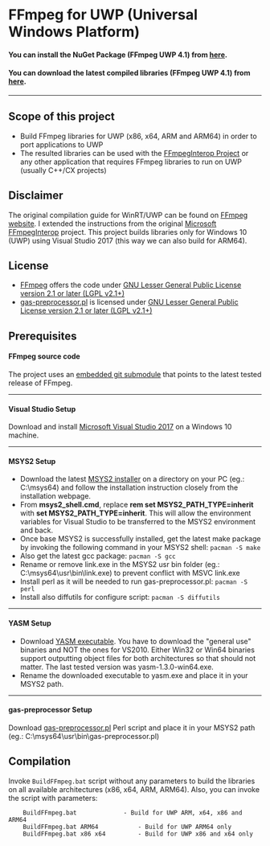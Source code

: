 # FFmpeg for UWP (Universal Windows Platform)

#### You can install the NuGet Package (FFmpeg UWP 4.1) from [here](https://www.nuget.org/packages/FFmpeg.UWP/4.1.0 "here").
#### You can download the latest compiled libraries (FFmpeg UWP 4.1) from [here](https://github.com/ionutdanila/ffmpeg.UWP/releases "here").

---
## Scope of this project
- Build FFmpeg libraries for UWP (x86, x64, ARM and ARM64) in order to port applications to UWP
- The resulted libraries can be used with the [FFmpegInterop Project](https://github.com/ionutdanila/FFmpegInterop "FFmpegInterop Project") or any other application that requires FFmpeg libraries to run on UWP (usually C++/CX projects)

## Disclaimer
The original compilation guide for WinRT/UWP can be found on [FFmpeg website](https://trac.ffmpeg.org/wiki/CompilationGuide/WinRT "ffmpeg website"). I extended the instructions from the original [Microsoft FFmpegInterop](https://github.com/Microsoft/FFmpegInterop/blob/master/README.md "Microsoft FFmpegInterop") project. This project builds libraries only for Windows 10 (UWP) using Visual Studio 2017 (this way we can also build for ARM64).

## License
- [FFmpeg](https://github.com/FFmpeg/FFmpeg "FFmpeg") offers the code under [GNU Lesser General Public License version 2.1 or later (LGPL v2.1+)](https://github.com/FFmpeg/FFmpeg/blob/master/LICENSE.md "LGPL 2.1")
- [gas-preprocessor.pl](https://github.com/ionutdanila/ffmpeg.UWP/blob/master/Dependencies/gas-preprocessor.pl "gas-preprocessor.pl") is licensed under [GNU Lesser General Public License version 2.1 or later (LGPL v2.1+)](https://github.com/ionutdanila/ffmpeg.UWP/blob/master/Dependencies/gas-preprocessor.pl)

## Prerequisites
#### FFmpeg source code
The project uses an [embedded git submodule](git://github.com/FFmpeg/FFmpeg.git "embedded git submodule") that points to the latest tested release of FFmpeg.

---
#### Visual Studio Setup
Download and install [Microsoft Visual Studio 2017](https://visualstudio.microsoft.com/thank-you-downloading-visual-studio/?sku=Community&rel=15 "Microsoft Visual Studio 2017") on a Windows 10 machine.

---
#### MSYS2 Setup
- Download the latest [MSYS2 installer](http://msys2.github.io/ "MSYS2 installer") on a directory on your PC (eg.: C:\msys64\) and follow the installation instruction closely from the installation webpage. 
- From **msys2_shell.cmd**, replace **rem set MSYS2_PATH_TYPE=inherit** with **set MSYS2_PATH_TYPE=inherit**. This will allow the environment variables for Visual Studio to be transferred to the MSYS2 environment and back.
- Once base MSYS2 is successfully installed, get the latest make package by invoking the following command in your MSYS2 shell: `pacman -S make`
- Also get the latest gcc package: `pacman -S gcc`
- Rename or remove link.exe in the MSYS2 usr bin folder (eg.: C:\msys64\usr\bin\link.exe) to prevent conflict with MSVC link.exe
- Install perl as it will be needed to run gas-preprocessor.pl: `pacman -S perl`
- Install also diffutils for configure script: `pacman -S diffutils`

--- 
#### YASM Setup
- Download [YASM executable](http://yasm.tortall.net/Download.html "YASM executable"). You have to download the "general use" binaries and NOT the ones for VS2010. Either Win32 or Win64 binaries support outputting object files for both architectures so that should not matter. The last tested version was yasm-1.3.0-win64.exe.
- Rename the downloaded executable to yasm.exe and place it in your MSYS2 path.

--- 
#### gas-preprocessor Setup
Download [gas-preprocessor.pl](https://github.com/ionutdanila/ffmpeg.UWP/blob/master/Dependencies/gas-preprocessor.pl "gas-preprocessor.pl") Perl script and place it in your MSYS2 path (eg.: C:\msys64\usr\bin\gas-preprocessor.pl)

## Compilation
Invoke `BuildFFmpeg.bat` script without any parameters to build the libraries on all available architectures (x86, x64, ARM, ARM64). Also, you can invoke the script with parameters:
```
    BuildFFmpeg.bat				- Build for UWP ARM, x64, x86 and ARM64
    BuildFFmpeg.bat ARM64			- Build for UWP ARM64 only
    BuildFFmpeg.bat x86 x64			- Build for UWP x86 and x64 only
```
